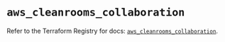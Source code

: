 # `aws_cleanrooms_collaboration`

Refer to the Terraform Registry for docs: [`aws_cleanrooms_collaboration`](https://registry.terraform.io/providers/hashicorp/aws/5.51.0/docs/resources/cleanrooms_collaboration).

